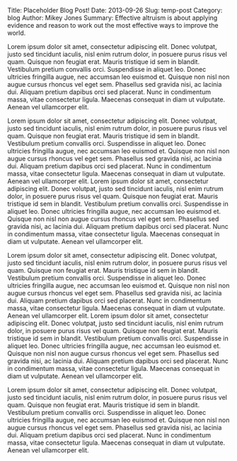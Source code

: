 Title: Placeholder Blog Post!
Date: 2013-09-26
Slug: temp-post
Category: blog
Author: Mikey Jones
Summary: Effective altruism is about applying evidence and reason to work out the most effective ways to improve the world.

 Lorem ipsum dolor sit amet, consectetur adipiscing elit. Donec volutpat, justo sed tincidunt iaculis, nisl enim rutrum dolor, in posuere purus risus vel quam. Quisque non feugiat erat. Mauris tristique id sem in blandit. Vestibulum pretium convallis orci. Suspendisse in aliquet leo. Donec ultricies fringilla augue, nec accumsan leo euismod et. Quisque non nisl non augue cursus rhoncus vel eget sem. Phasellus sed gravida nisi, ac lacinia dui. Aliquam pretium dapibus orci sed placerat. Nunc in condimentum massa, vitae consectetur ligula. Maecenas consequat in diam ut vulputate. Aenean vel ullamcorper elit.

Lorem ipsum dolor sit amet, consectetur adipiscing elit. Donec volutpat, justo sed tincidunt iaculis, nisl enim rutrum dolor, in posuere purus risus vel quam. Quisque non feugiat erat. Mauris tristique id sem in blandit. Vestibulum pretium convallis orci. Suspendisse in aliquet leo. Donec ultricies fringilla augue, nec accumsan leo euismod et. Quisque non nisl non augue cursus rhoncus vel eget sem. Phasellus sed gravida nisi, ac lacinia dui. Aliquam pretium dapibus orci sed placerat. Nunc in condimentum massa, vitae consectetur ligula. Maecenas consequat in diam ut vulputate. Aenean vel ullamcorper elit. 
 Lorem ipsum dolor sit amet, consectetur adipiscing elit. Donec volutpat, justo sed tincidunt iaculis, nisl enim rutrum dolor, in posuere purus risus vel quam. Quisque non feugiat erat. Mauris tristique id sem in blandit. Vestibulum pretium convallis orci. Suspendisse in aliquet leo. Donec ultricies fringilla augue, nec accumsan leo euismod et. Quisque non nisl non augue cursus rhoncus vel eget sem. Phasellus sed gravida nisi, ac lacinia dui. Aliquam pretium dapibus orci sed placerat. Nunc in condimentum massa, vitae consectetur ligula. Maecenas consequat in diam ut vulputate. Aenean vel ullamcorper elit.

Lorem ipsum dolor sit amet, consectetur adipiscing elit. Donec volutpat, justo sed tincidunt iaculis, nisl enim rutrum dolor, in posuere purus risus vel quam. Quisque non feugiat erat. Mauris tristique id sem in blandit. Vestibulum pretium convallis orci. Suspendisse in aliquet leo. Donec ultricies fringilla augue, nec accumsan leo euismod et. Quisque non nisl non augue cursus rhoncus vel eget sem. Phasellus sed gravida nisi, ac lacinia dui. Aliquam pretium dapibus orci sed placerat. Nunc in condimentum massa, vitae consectetur ligula. Maecenas consequat in diam ut vulputate. Aenean vel ullamcorper elit. 
 Lorem ipsum dolor sit amet, consectetur adipiscing elit. Donec volutpat, justo sed tincidunt iaculis, nisl enim rutrum dolor, in posuere purus risus vel quam. Quisque non feugiat erat. Mauris tristique id sem in blandit. Vestibulum pretium convallis orci. Suspendisse in aliquet leo. Donec ultricies fringilla augue, nec accumsan leo euismod et. Quisque non nisl non augue cursus rhoncus vel eget sem. Phasellus sed gravida nisi, ac lacinia dui. Aliquam pretium dapibus orci sed placerat. Nunc in condimentum massa, vitae consectetur ligula. Maecenas consequat in diam ut vulputate. Aenean vel ullamcorper elit.

Lorem ipsum dolor sit amet, consectetur adipiscing elit. Donec volutpat, justo sed tincidunt iaculis, nisl enim rutrum dolor, in posuere purus risus vel quam. Quisque non feugiat erat. Mauris tristique id sem in blandit. Vestibulum pretium convallis orci. Suspendisse in aliquet leo. Donec ultricies fringilla augue, nec accumsan leo euismod et. Quisque non nisl non augue cursus rhoncus vel eget sem. Phasellus sed gravida nisi, ac lacinia dui. Aliquam pretium dapibus orci sed placerat. Nunc in condimentum massa, vitae consectetur ligula. Maecenas consequat in diam ut vulputate. Aenean vel ullamcorper elit. 